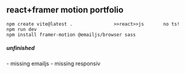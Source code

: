 ## react+framer motion portfolio
```
npm create vite@latest .               >>react>>js       no ts!      
npm run dev
npm install framer-motion @emailjs/browser sass
```
<h5>unfinished</h5>
- missing emailjs
- missing responsiv
